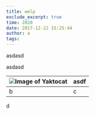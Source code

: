 ```yaml
---
title: welp
exclude_excerpt: true
time: 2020
date: 2017-12-22 15:25:44
author: a
tags:
---
```


asdasd

asdasd

<!-- everything here will be shown in the post preview -->
<!-- the preview will be excluded from the full view if exclude_excerpt is true -->

<!-- more -->
<!-- everything *here* will only be visible in the full view -->

![Image of Yaktocat](https://placehold.it/100)|asdf
---|---
b| c

d